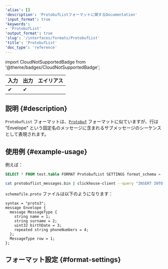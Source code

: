```yaml
---
'alias': []
'description': 'ProtobufListフォーマットに関するDocumentation'
'input_format': true
'keywords':
- 'ProtobufList'
'output_format': true
'slug': '/interfaces/formats/ProtobufList'
'title': 'ProtobufList'
'doc_type': 'reference'
---
```


import CloudNotSupportedBadge from '@theme/badges/CloudNotSupportedBadge';

<CloudNotSupportedBadge/>

| 入力 | 出力 | エイリアス |
|-------|--------|-------|
| ✔     | ✔      |       |

## 説明 {#description}

`ProtobufList` フォーマットは、[`Protobuf`](./Protobuf.md) フォーマットに似ていますが、行は "Envelope" という固定名のメッセージに含まれるサブメッセージのシーケンスとして表現されます。

## 使用例 {#example-usage}

例えば：

```sql
SELECT * FROM test.table FORMAT ProtobufList SETTINGS format_schema = 'schemafile:MessageType'
```

```bash
cat protobuflist_messages.bin | clickhouse-client --query "INSERT INTO test.table FORMAT ProtobufList SETTINGS format_schema='schemafile:MessageType'"
```

`schemafile.proto` ファイルは以下のようになります：

```capnp title="schemafile.proto"
syntax = "proto3";
message Envelope {
  message MessageType {
    string name = 1;
    string surname = 2;
    uint32 birthDate = 3;
    repeated string phoneNumbers = 4;
  };
  MessageType row = 1;
};
```

## フォーマット設定 {#format-settings}
